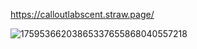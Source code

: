 https://calloutlabscent.straw.page/


![17595366203865337655868040557218](https://github.com/user-attachments/assets/c52a98b8-8a78-43f9-85af-12ad9f385209)


